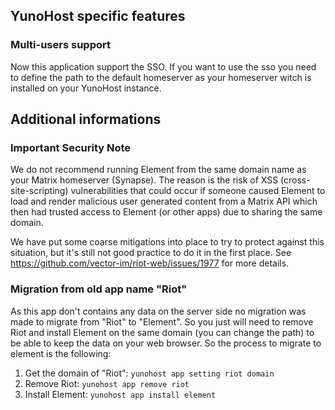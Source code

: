 ## YunoHost specific features

### Multi-users support

Now this application support the SSO. If you want to use the sso you need to define the path to the default homeserver as your homeserver witch is installed on your YunoHost instance.

## Additional informations

### Important Security Note

We do not recommend running Element from the same domain name as your Matrix
homeserver (Synapse).  The reason is the risk of XSS (cross-site-scripting)
vulnerabilities that could occur if someone caused Element to load and render
malicious user generated content from a Matrix API which then had trusted
access to Element (or other apps) due to sharing the same domain.

We have put some coarse mitigations into place to try to protect against this
situation, but it's still not good practice to do it in the first place.  See
https://github.com/vector-im/riot-web/issues/1977 for more details.

### Migration from old app name "Riot"

As this app don't contains any data on the server side no migration was made to migrate from "Riot" to "Element".
So you just will need to remove Riot and install Element on the same domain (you can change the path) to be able to keep the data on your web browser.
So the process to migrate to element is the following:

1. Get the domain of "Riot": `yunohost app setting riot domain`
2. Remove Riot: `yunohost app remove riot`
3. Install Element: `yunohost app install element`
